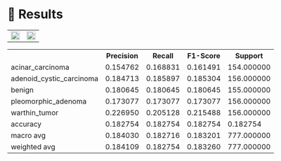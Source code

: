 # 🐍 Results

<table width="100%">
  <tr>
    <td align="center"><img src="https://i.ibb.co/GFBcMg6/accuracy.png" width="100%"></td>
    <td align="center"><img src="https://i.ibb.co/bgRghDK/cm.png" width="100%"></td>
  </tr>
</table>

<div style="width: fit-content; margin: auto;">
<table>
  <tr>
    <th></th>
    <th>Precision</th>
    <th>Recall</th>
    <th>F1-Score</th>
    <th>Support</th>
  </tr>
  <tr>
    <td>acinar_carcinoma</td>
    <td>0.154762</td>
    <td>0.168831</td>
    <td>0.161491</td>
    <td>154.000000</td>
  </tr>
  <tr>
    <td>adenoid_cystic_carcinoma</td>
    <td>0.184713</td>
    <td>0.185897</td>
    <td>0.185304</td>
    <td>156.000000</td>
  </tr>
  <tr>
    <td>benign</td>
    <td>0.180645</td>
    <td>0.180645</td>
    <td>0.180645</td>
    <td>155.000000</td>
  </tr>
  <tr>
    <td>pleomorphic_adenoma</td>
    <td>0.173077</td>
    <td>0.173077</td>
    <td>0.173077</td>
    <td>156.000000</td>
  </tr>
  <tr>
    <td>warthin_tumor</td>
    <td>0.226950</td>
    <td>0.205128</td>
    <td>0.215488</td>
    <td>156.000000</td>
  </tr>
  <tr>
    <td>accuracy</td>
    <td>0.182754</td>
    <td>0.182754</td>
    <td>0.182754</td>
    <td>0.182754</td>
  </tr>
  <tr>
    <td>macro avg</td>
    <td>0.184030</td>
    <td>0.182716</td>
    <td>0.183201</td>
    <td>777.000000</td>
  </tr>
  <tr>
    <td>weighted avg</td>
    <td>0.184109</td>
    <td>0.182754</td>
    <td>0.183260</td>
    <td>777.000000</td>
  </tr>
</table>
</div>
